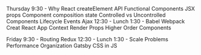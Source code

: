 Thursday
  9:30 -
    Why React
    createElement API
    Functional Components
    JSX
    props
    Component composition
    state
    Controlled vs Uncontrolled Components
    Lifecycle Events
    Ajax
  12:30 - Lunch
  1:30 -
    Babel
    Webpack
    Creat React App
    Context
    Render Props
    Higher Order Components

Friday
  9:30 -
    Routing
    Redux
  12:30 - Lunch
  1:30 -
    Scale Problems
      Performance
      Organization
    Gatsby
    CSS in JS
